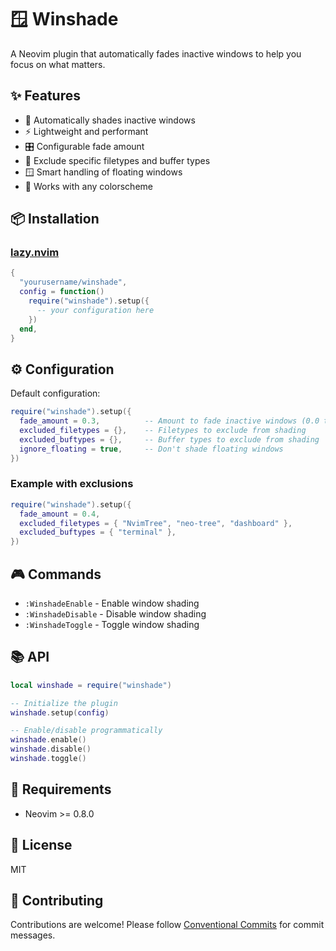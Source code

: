 # 🪟 Winshade

A Neovim plugin that automatically fades inactive windows to help you focus on what matters.

## ✨ Features

- 🎨 Automatically shades inactive windows
- ⚡ Lightweight and performant
- 🎛️ Configurable fade amount
- 🚫 Exclude specific filetypes and buffer types
- 🪟 Smart handling of floating windows
- 🌈 Works with any colorscheme

## 📦 Installation

### [lazy.nvim](https://github.com/folke/lazy.nvim)

```lua
{
  "yourusername/winshade",
  config = function()
    require("winshade").setup({
      -- your configuration here
    })
  end,
}
```

## ⚙️ Configuration

Default configuration:

```lua
require("winshade").setup({
  fade_amount = 0.3,          -- Amount to fade inactive windows (0.0 to 1.0)
  excluded_filetypes = {},    -- Filetypes to exclude from shading
  excluded_buftypes = {},     -- Buffer types to exclude from shading
  ignore_floating = true,     -- Don't shade floating windows
})
```

### Example with exclusions

```lua
require("winshade").setup({
  fade_amount = 0.4,
  excluded_filetypes = { "NvimTree", "neo-tree", "dashboard" },
  excluded_buftypes = { "terminal" },
})
```

## 🎮 Commands

- `:WinshadeEnable` - Enable window shading
- `:WinshadeDisable` - Disable window shading
- `:WinshadeToggle` - Toggle window shading

## 📚 API

```lua
local winshade = require("winshade")

-- Initialize the plugin
winshade.setup(config)

-- Enable/disable programmatically
winshade.enable()
winshade.disable()
winshade.toggle()
```

## 🔧 Requirements

- Neovim >= 0.8.0

## 📝 License

MIT

## 🤝 Contributing

Contributions are welcome! Please follow [Conventional Commits](https://www.conventionalcommits.org/) for commit messages.
